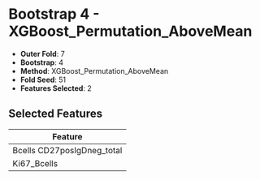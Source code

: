 # Bootstrap 4 - XGBoost_Permutation_AboveMean

- **Outer Fold**: 7
- **Bootstrap**: 4
- **Method**: XGBoost_Permutation_AboveMean
- **Fold Seed**: 51
- **Features Selected**: 2

## Selected Features

| Feature |
|---------|
| Bcells CD27posIgDneg_total |
| Ki67_Bcells |
